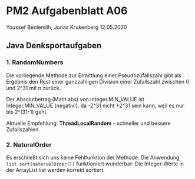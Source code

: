 # PM2 Aufgabenblatt A06

Youssef Benlemlih, Jonas Krukenberg
12.05.2020

## Java Denksportaufgaben

### 1. RandomNumbers
Die vorliegende Methode zur Ermittlung einer Pseudozufallszahl gibt als Ergebnis den Rest einer ganzzahligen Division einer
Zufallszahl zwischen 0 und 2^31 mit n zurück.

Der Absolutbetrag (Math.abs) von Integer.MIN_VALUE ist Integer.MIN_VALUE (negativ!), da -2^31 nicht +2^31 sein kann, weil es nur bis
2^(31-1) geht.

Aktuelle Empfehlung: **ThreadLocalRandom** - schneller und bessere Zufallszahlen

### 2. NaturalOrder
Es erschließt sich uns keine Fehlfunktion der Methode. Die Anwendung `list.sort(naterualOrder())` funktioniert 
wunderbar: Die Integer-Werte in der ArrayList list werden korrekt sortiert.